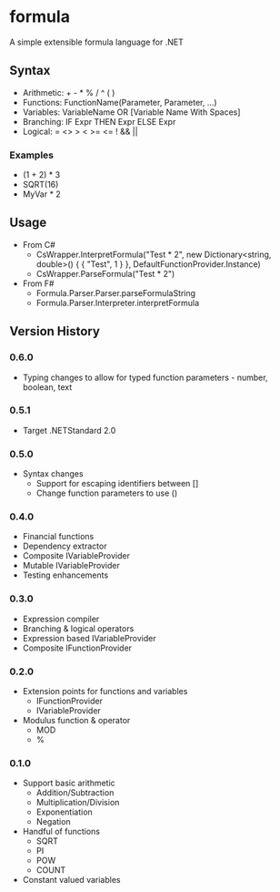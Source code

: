 # formula
A simple extensible formula language for .NET

## Syntax
- Arithmetic: + - * % / ^ ( )
- Functions: FunctionName(Parameter, Parameter, ...)
- Variables: VariableName OR [Variable Name With Spaces]
- Branching: IF Expr THEN Expr ELSE Expr
- Logical: = <> > < >= <= ! && ||

### Examples
- (1 + 2) * 3
- SQRT(16)
- MyVar * 2

## Usage
- From C#
  - CsWrapper.InterpretFormula("Test * 2", new Dictionary<string, double>() { { "Test", 1 } }, DefaultFunctionProvider.Instance)
  - CsWrapper.ParseFormula("Test * 2")
- From F#
  - Formula.Parser.Parser.parseFormulaString
  - Formula.Parser.Interpreter.interpretFormula

## Version History

### 0.6.0
- Typing changes to allow for typed function parameters - number, boolean, text

### 0.5.1
- Target .NETStandard 2.0

### 0.5.0
- Syntax changes
  - Support for escaping identifiers between []
  - Change function parameters to use ()

### 0.4.0
- Financial functions
- Dependency extractor
- Composite IVariableProvider
- Mutable IVariableProvider
- Testing enhancements

### 0.3.0
- Expression compiler
- Branching & logical operators
- Expression based IVariableProvider
- Composite IFunctionProvider

### 0.2.0
- Extension points for functions and variables
  - IFunctionProvider
  - IVariableProvider
- Modulus function & operator
  - MOD
  - %

### 0.1.0
- Support basic arithmetic
  - Addition/Subtraction
  - Multiplication/Division
  - Exponentiation
  - Negation
- Handful of functions
  - SQRT
  - PI
  - POW
  - COUNT
- Constant valued variables
